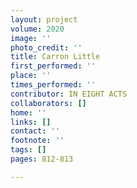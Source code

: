 ```yaml
---
layout: project
volume: 2020
image: ''
photo_credit: ''
title: Carron Little
first_performed: ''
place: ''
times_performed: ''
contributor: IN EIGHT ACTS
collaborators: []
home: ''
links: []
contact: ''
footnote: ''
tags: []
pages: 812-813

---
```




